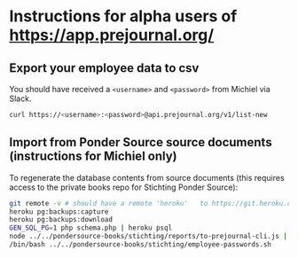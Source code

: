 # Instructions for alpha users of https://app.prejournal.org/

## Export your employee data to csv
You should have received a `<username>` and `<password>` from Michiel via Slack.

```sh
curl https://<username>:<password>@api.prejournal.org/v1/list-new
```

## Import from Ponder Source source documents (instructions for Michiel only)
To regenerate the database contents from source documents (this requires access to the private books repo for Stichting Ponder Source):
```sh
git remote -v # should have a remote 'heroku'	to https://git.heroku.com/prejournal.git
heroku pg:backups:capture
heroku pg:backups:download
GEN_SQL_PG=1 php schema.php | heroku psql
node ../../pondersource-books/stichting/reports/to-prejournal-cli.js | /bin/bash
/bin/bash ../../pondersource-books/stichting/employee-passwords.sh
```

